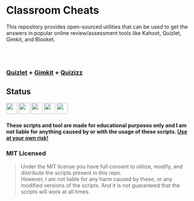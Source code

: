 # Classroom Cheats
This repository provides open-sourced utilities that can be used to get the answers in popular online review/assessment tools like Kahoot, Quizlet, Gimkit, and Blooket.

<br><br>
### [Quizlet](quizlet/README.md) + [Gimkit](gimkit/README.md) + [Quizizz](quizizz/README.md)


## Status
<img src="https://img.shields.io/badge/Gimkit%20Script-Patched-critical" height=30>
<img src="https://img.shields.io/badge/Quizlet%20Live%20Answers-Working-success" height=30>
<img src="https://img.shields.io/badge/Quizlet%20Micromatch%20Answers-Working-success" height=30>
<img src="https://img.shields.io/badge/Quizlet%20Gravity%20Answers-Unknown-important" height=30>
<img src="https://img.shields.io/badge/Quizizz%20Answers-Unknown-important" height=30>


#### These scripts and tool are made for educational purposes only and I am not liable for anything caused by or with the usage of these scripts. [Use at your own risk!](README.md)

### MIT Licensed
> Under the MIT license you have full consent to utilize, modify, and distribute the scripts present in this repo.<br>
> However, I am not liable for any harm caused by these, or any modified versions of the scripts. And it is not guaranteed that the scripts will work at all times.<br>
